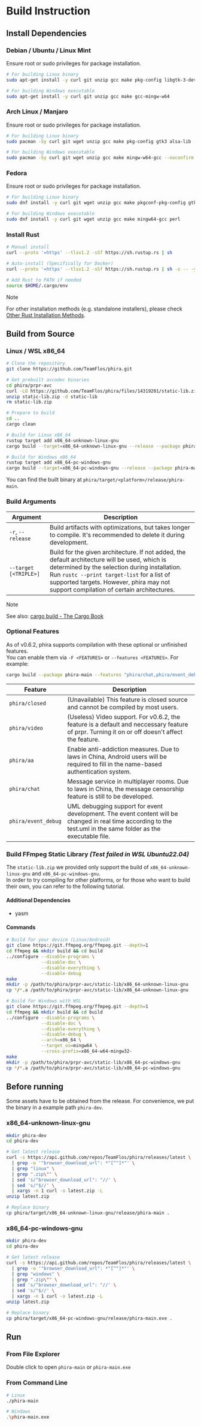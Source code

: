 # Build Instruction

## Install Dependencies

### Debian / Ubuntu / Linux Mint

Ensure root or sudo privileges for package installation.

```bash
# For building Linux binary
sudo apt-get install -y curl git unzip gcc make pkg-config libgtk-3-dev libasound2-dev

# For building Windows executable
sudo apt-get install -y curl git unzip gcc make gcc-mingw-w64
```

### Arch Linux / Manjaro

Ensure root or sudo privileges for package installation.

```bash
# For building Linux binary
sudo pacman -Sy curl git wget unzip gcc make pkg-config gtk3 alsa-lib --noconfirm

# For building Windows executable
sudo pacman -Sy curl git wget unzip gcc make mingw-w64-gcc --noconfirm
```

### Fedora

Ensure root or sudo privileges for package installation.

```bash
# For building Linux binary
sudo dnf install -y curl git wget unzip gcc make pkgconf-pkg-config gtk3-devel alsa-lib-devel

# For building Windows executable
sudo dnf install -y curl git wget unzip gcc make mingw64-gcc perl
```

### Install Rust

```bash
# Manual install
curl --proto '=https' --tlsv1.2 -sSf https://sh.rustup.rs | sh

# Auto-install (Specifically for Docker)
curl --proto '=https' --tlsv1.2 -sSf https://sh.rustup.rs | sh -s -- -y

# Add Rust to PATH if needed
source $HOME/.cargo/env
```

> [!NOTE]
> For other installation methods (e.g. standalone installers), please check [Other Rust Installation Methods](https://forge.rust-lang.org/infra/other-installation-methods.html#standalone).

## Build from Source

### Linux / WSL x86_64

```bash
# Clone the repository
git clone https://github.com/TeamFlos/phira.git

# Get prebuilt avcodec binaries
cd phira/prpr-avc
curl -LO https://github.com/TeamFlos/phira/files/14319201/static-lib.zip
unzip static-lib.zip -d static-lib
rm static-lib.zip

# Prepare to build
cd ..
cargo clean

# Build for Linux x86_64
rustup target add x86_64-unknown-linux-gnu
cargo build --target=x86_64-unknown-linux-gnu --release --package phira-main

# Build for Windows x86_64
rustup target add x86_64-pc-windows-gnu
cargo build --target=x86_64-pc-windows-gnu --release --package phira-main
```

You can find the built binary at `phira/target/<platform>/release/phira-main`.

### Build Arguments

| Argument              | Description                                                                                                                                                                                                                                                                            |
| --------------------- | -------------------------------------------------------------------------------------------------------------------------------------------------------------------------------------------------------------------------------------------------------------------------------------- |
| `-r`, `--release`     | Build artifacts with optimizations, but takes longer to compile. It's recommended to delete it during development.                                                                                                                                                                     |
| `--target [<TRIPLE>]` | Build for the given architecture. If not added, the default architecture will be used, which is determined by the selection during installation. Run `rustc --print target-list` for a list of supported targets. However, phira may not support compilation of certain architectures. |

> [!NOTE]
> See also: [cargo build - The Cargo Book](https://doc.rust-lang.org/cargo/commands/cargo-build.html)

### Optional Features

As of v0.6.2, phira supports compilation with these optional or unfinished features.  
You can enable them via `-F <FEATURES>` or `--features <FEATURES>`. For example:

```sh
cargo build --package phira-main --features "phira/chat,phira/event_debug"
```

| Feature             | Description                                                                                                                                                      |
| ------------------- | ---------------------------------------------------------------------------------------------------------------------------------------------------------------- |
| `phira/closed`      | (Unavailable) This feature is closed source and cannot be compiled by most users.                                                                                |
| `phira/video`       | (Useless) Video support. For v0.6.2, the feature is a default and neccessary feature of prpr. Turning it on or off doesn't affect the feature.                   |
| `phira/aa`          | Enable anti-addiction measures. Due to laws in China, Android users will be required to fill in the name-based authentication system.                            |
| `phira/chat`        | Message service in multiplayer rooms. Due to laws in China, the message censorship feature is still to be developed.                                             |
| `phira/event_debug` | UML debugging support for event development. The event content will be changed in real time according to the test.uml in the same folder as the executable file. |

### Build FFmpeg Static Library _(Test failed in WSL Ubuntu22.04)_

The `static-lib.zip` we provided only support the build of `x86_64-unknown-linux-gnu` and `x86_64-pc-windows-gnu`.  
In order to try compiling for other platforms, or for those who want to build their own, you can refer to the following tutorial.  

#### Additional Dependencies

- yasm

#### Commands

```sh
# Build for your device (Linux/Android)
git clone https://git.ffmpeg.org/ffmpeg.git --depth=1
cd ffmpeg && mkdir build && cd build
../configure --disable-programs \
             --disable-doc \
             --disable-everything \
             --disable-debug
make
mkdir -p /path/to/phira/prpr-avc/static-lib/x86_64-unknown-linux-gnu
cp */*.a /path/to/phira/prpr-avc/static-lib/x86_64-unknown-linux-gnu

# Build for Windows with WSL
git clone https://git.ffmpeg.org/ffmpeg.git --depth=1
cd ffmpeg && mkdir build && cd build
../configure --disable-programs \
             --disable-doc \
             --disable-everything \
             --disable-debug \
             --arch=x86_64 \
             --target_os=mingw64 \
             --cross-prefix=x86_64-w64-mingw32-
make
mkdir -p /path/to/phira/prpr-avc/static-lib/x86_64-pc-windows-gnu
cp */*.a /path/to/phira/prpr-avc/static-lib/x86_64-pc-windows-gnu
```

## Before running

Some assets have to be obtained from the release.
For convenience, we put the binary in a example path `phira-dev`.

### x86_64-unknown-linux-gnu

```bash
mkdir phira-dev
cd phira-dev

# Get latest release
curl -s https://api.github.com/repos/TeamFlos/phira/releases/latest \
  | grep -o '"browser_download_url": *"[^"]*"' \
  | grep "linux" \
  | grep ".zip\"" \
  | sed 's/"browser_download_url": "//' \
  | sed 's/"$//' \
  | xargs -n 1 curl -o latest.zip -L
unzip latest.zip

# Replace binary
cp phira/target/x86_64-unknown-linux-gnu/release/phira-main .
```

### x86_64-pc-windows-gnu

```bash
mkdir phira-dev
cd phira-dev

# Get latest release
curl -s https://api.github.com/repos/TeamFlos/phira/releases/latest \
  | grep -o '"browser_download_url": *"[^"]*"' \
  | grep "windows" \
  | grep ".zip\"" \
  | sed 's/"browser_download_url": "//' \
  | sed 's/"$//' \
  | xargs -n 1 curl -o latest.zip -L
unzip latest.zip

# Replace binary
cp phira/target/x86_64-pc-windows-gnu/release/phira-main.exe .
```

## Run

### From File Explorer

Double click to open `phira-main` or `phira-main.exe`

### From Command Line

```sh
# Linux
./phira-main

# Windows
.\phira-main.exe
```
